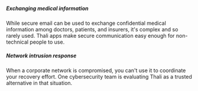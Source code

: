 ##### Exchanging medical information 

While secure email can be used to exchange confidential medical information among doctors, patients, and insurers, it's complex and so rarely used. Thali apps make secure communication easy enough for non-technical people to use. 

##### Network intrusion response 

When a corporate network is compromised, you can't use it to coordinate your recovery effort. One cybersecurity team is evaluating Thali as a trusted alternative in that situation.

